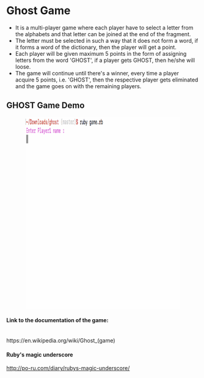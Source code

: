 # Ghost Game
* It is a multi-player game where each player have to select a letter from the alphabets and that letter can be joined at the end of the fragment.
* The letter must be selected in such a way that it does not form a word, if it forms a word of the dictionary, then the player will get a point.
* Each player will be given maximum 5 points in the form of assigning letters from the word 'GHOST', if a player gets GHOST, then he/she will loose.
* The game will continue until there's a winner, every time a player acquire 5 points, i.e. 'GHOST', then the respective player gets eliminated and the game goes on with the remaining players.

## GHOST Game Demo

<p align="center" border=1px solid>
<img width=80% height = "500" src="https://github.com/Priya67/GhostGame/blob/master/ghost1.gif">
</p>

#### Link to the documentation of the game:
<br>
https://en.wikipedia.org/wiki/Ghost_(game)

#### Ruby's magic underscore
http://po-ru.com/diary/rubys-magic-underscore/
